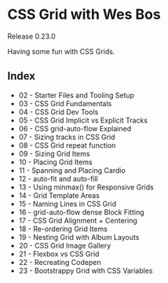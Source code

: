 # CSS Grid with Wes Bos
Release 0.23.0

Having some fun with CSS Grids.

## Index
- 02 - Starter Files and Tooling Setup
- 03 - CSS Grid Fundamentals
- 04 - CSS Grid Dev Tools
- 05 - CSS Grid Implicit vs Explicit Tracks
- 06 - CSS grid-auto-flow Explained
- 07 - Sizing tracks in CSS Grid
- 08 - CSS Grid repeat function
- 09 - Sizing Grid Items
- 10 - Placing Grid Items
- 11 - Spanning and Placing Cardio
- 12 - auto-fit and auto-fill
- 13 - Using minmax() for Responsive Grids
- 14 - Grid Template Areas
- 15 - Naming Lines in CSS Grid
- 16 - grid-auto-flow dense Block Fitting
- 17 - CSS Grid Alignment + Centering
- 18 - Re-ordering Grid Items
- 19 - Nesting Grid with Album Layouts
- 20 - CSS Grid Image Gallery
- 21 - Flexbox vs CSS Grid
- 22 - Recreating Codepen
- 23 - Bootstrappy Grid with CSS Variables
